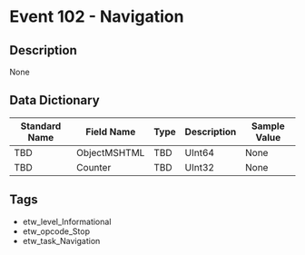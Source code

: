 # Event 102 - Navigation

## Description
None

## Data Dictionary
|Standard Name|Field Name|Type|Description|Sample Value|
|---|---|---|---|---|
|TBD|ObjectMSHTML|TBD|UInt64|None|None|
|TBD|Counter|TBD|UInt32|None|None|

## Tags
* etw_level_Informational
* etw_opcode_Stop
* etw_task_Navigation